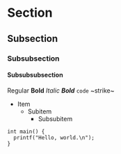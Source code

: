 # Section
## Subsection
### Subsubsection
#### Subsubsubsection

Regular **Bold**
_Italic **Bold**_
`code`
~strike~

- Item
  - Subitem
    - Subsubitem

```
int main() {
  printf("Hello, world.\n");
}
```
